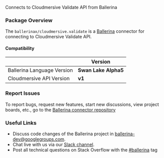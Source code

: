 Connects to Cloudmersive Validate API from Ballerina

### Package Overview

The `ballerinax/cloudmersive.validate` is a [Ballerina](https://ballerina.io/) connector for connecting to Cloudmersive Validate API.

#### Compatibility
|                               | Version               |
|-------------------------------|-----------------------|
| Ballerina Language Version    | **Swan Lake Alpha5**  |
| Cloudmersive API Version      | **v1**                |

### Report Issues
To report bugs, request new features, start new discussions, view project boards, etc., go to the [Ballerina connector repository](https://github.com/ballerina-platform/ballerinax-openapi-connectors)
### Useful Links
- Discuss code changes of the Ballerina project in [ballerina-dev@googlegroups.com](mailto:ballerina-dev@googlegroups.com).
- Chat live with us via our [Slack channel](https://ballerina.io/community/slack/).
- Post all technical questions on Stack Overflow with the [#ballerina](https://stackoverflow.com/questions/tagged/ballerina) tag
